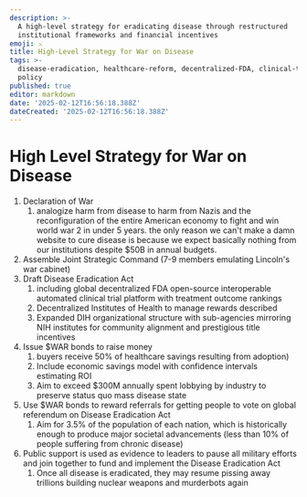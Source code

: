 ```yaml
---
description: >-
  A high-level strategy for eradicating disease through restructured
  institutional frameworks and financial incentives
emoji: ⚔️
title: High-Level Strategy for War on Disease
tags: >-
  disease-eradication, healthcare-reform, decentralized-FDA, clinical-trials,
  policy
published: true
editor: markdown
date: '2025-02-12T16:56:18.388Z'
dateCreated: '2025-02-12T16:56:18.388Z'
---
```

# High Level Strategy for War on Disease

1. Declaration of War
   1. analogize harm from disease to harm from Nazis and the reconfiguration of the entire American economy to fight and win world war 2 in under 5 years.  the only reason we can't make a damn website to cure disease is because we expect basically nothing from our institutions despite $50B in annual budgets.
2. Assemble Joint Strategic Command (7-9 members emulating Lincoln's war cabinet)
3. Draft Disease Eradication Act
   1. including global decentralized FDA open-source interoperable automated clinical trial platform with treatment outcome rankings
   2. Decentralized Institutes of Health to manage rewards described
   3. Expanded DIH organizational structure with sub-agencies mirroring NIH institutes for community alignment and prestigious title incentives
4. Issue $WAR bonds to raise money
   1. buyers receive 50% of healthcare savings resulting from adoption)
   2. Include economic savings model with confidence intervals estimating ROI
   3. Aim to exceed $300M annually spent lobbying by industry to preserve status quo mass disease state
5. Use $WAR bonds to reward referrals for getting people to vote on global referendum on Disease Eradication Act
   1. Aim for 3.5% of the population of each nation, which is historically enough to produce major societal advancements (less than 10% of people suffering from chronic disease)
6. Public support is used as evidence to leaders to pause all military efforts and join together to fund and implement the Disease Eradication Act
   1. Once all disease is eradicated, they may resume pissing away trillions building nuclear weapons and murderbots again
